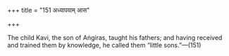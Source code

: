 +++
title = "151 अध्यापयाम् आस"

+++

The child Kavi, the son of Aṅgiras, taught his fathers; and having received and trained them by knowledge, he called them “little sons.”—(151)